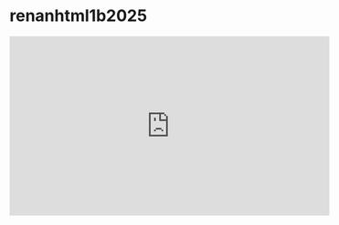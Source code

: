 # renanhtml1b2025
<iframe width="560" height="315" src="https://www.youtube.com/embed/lz8qBzHNtec?si=zf5yUsNavg80r-5D" title="YouTube video player" frameborder="0" allow="accelerometer; autoplay; clipboard-write; encrypted-media; gyroscope; picture-in-picture; web-share" referrerpolicy="strict-origin-when-cross-origin" allowfullscreen></iframe>
